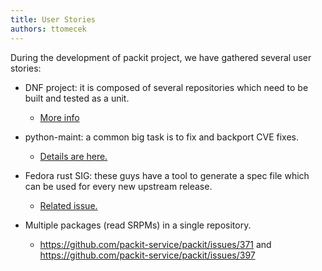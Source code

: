 ```yaml
---
title: User Stories
authors: ttomecek
---
```


During the development of packit project, we have gathered several user stories:

- DNF project: it is composed of several repositories which need to be built and tested as a unit.
  - [More info](https://github.com/packit-service/packit/issues/365)

- python-maint: a common big task is to fix and backport CVE fixes.
  - [Details are here.](https://github.com/packit-service/packit/issues/131)

- Fedora rust SIG: these guys have a tool to generate a spec file which can be used for every new upstream release.
  - [Related issue.](https://github.com/packit-service/packit/issues/136)

- Multiple packages (read SRPMs) in a single repository.
  - https://github.com/packit-service/packit/issues/371 and https://github.com/packit-service/packit/issues/397
